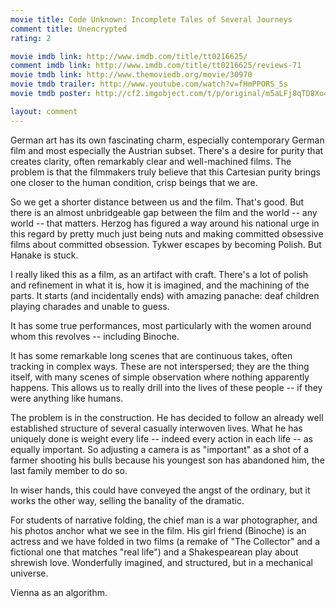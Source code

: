 ```yaml
---
movie title: Code Unknown: Incomplete Tales of Several Journeys
comment title: Unencrypted
rating: 2

movie imdb link: http://www.imdb.com/title/tt0216625/
comment imdb link: http://www.imdb.com/title/tt0216625/reviews-71
movie tmdb link: http://www.themoviedb.org/movie/30970
movie tmdb trailer: http://www.youtube.com/watch?v=fHmPPORS_5s
movie tmdb poster: http://cf2.imgobject.com/t/p/original/m5aLFj8qTD8Xo4zsQdk6jZgqrRh.jpg

layout: comment
---
```


German art has its own fascinating charm, especially contemporary German film and most especially the Austrian subset. There's a desire for purity that creates clarity, often remarkably clear and well-machined films. The problem is that the filmmakers truly believe that this Cartesian purity brings one closer to the human condition, crisp beings that we are.

So we get a shorter distance between us and the film. That's good. But there is an almost unbridgeable gap between the film and the world -- any world -- that matters. Herzog has figured a way around his national urge in this regard by pretty much just being nuts and making committed obsessive films about committed obsession. Tykwer escapes by becoming Polish. But Hanake is stuck.

I really liked this as a film, as an artifact with craft. There's a lot of polish and refinement in what it is, how it is imagined, and the machining of the parts. It starts (and incidentally ends) with amazing panache: deaf children playing charades and unable to guess.

It has some true performances, most particularly with the women around whom this revolves -- including Binoche.

It has some remarkable long scenes that are continuous takes, often tracking in complex ways. These are not interspersed; they are the thing itself, with many scenes of simple observation where nothing apparently happens. This allows us to really drill into the lives of these people -- if they were anything like humans.

The problem is in the construction. He has decided to follow an already well established structure of several casually interwoven lives. What he has uniquely done is weight every life -- indeed every action in each life -- as equally important. So adjusting a camera is as "important" as a shot of a farmer shooting his bulls because his youngest son has abandoned him, the last family member to do so.

In wiser hands, this could have conveyed the angst of the ordinary, but it works the other way, selling the banality of the dramatic.

For students of narrative folding, the chief man is a war photographer, and his photos anchor what we see in the film. His girl friend (Binoche) is an actress and we have folded in two films (a remake of "The Collector" and a fictional one that matches "real life") and a Shakespearean play about shrewish love. Wonderfully imagined, and structured, but in a mechanical universe.

Vienna as an algorithm.